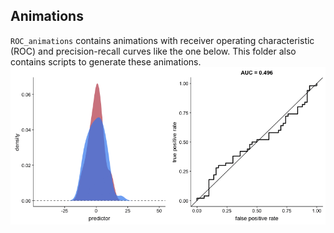 Animations
----------

`ROC_animations` contains animations with receiver operating
characteristic (ROC) and precision-recall curves like the one below.
This folder also contains scripts to generate these animations.
![](ROC_animation/animations/ROC.gif)
